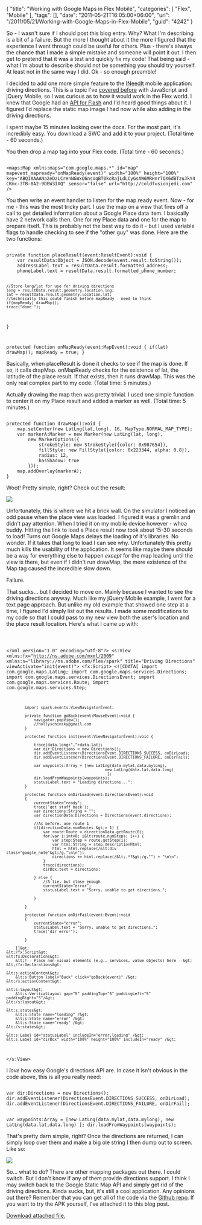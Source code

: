 {
	"title": "Working with Google Maps in Flex Mobile",
	"categories": [
		"Flex",
		"Mobile"
	],
	"tags": [],
	"date": "2011-05-21T16:05:00+06:00",
	"url": "/2011/05/21/Working-with-Google-Maps-in-Flex-Mobile",
	"guid": "4242"
}

So - I wasn't sure if I should post this blog entry. Why? What I'm describing is a bit of a failure. But the more I thought about it the more I figured that the experience I went through could be useful for others. Plus - there's always the chance that I made a simple mistake and someone will point it out. I then get to pretend that it was a test and quickly fix my code! That being said - what I'm about to describe should not be something you should try yourself. At least not in the same way I did. Ok - so enough preamble!
<!--more-->
<p/>

I decided to add one more simple feature to the <a href="http://www.raymondcamden.com/index.cfm/2011/5/14/INeedIt--Simple-Flex-Mobile-example">INeedIt</a> mobile application: driving directions. This is a topic I've <a href="http://www.coldfusionjedi.com/index.cfm/2011/3/9/Adding-driving-directions-to-a-jQuery-Mobile-web-site">covered before</a> with JavaScript and jQuery Mobile, so I was curious as to how it would work in the Flex world. I knew that Google had an <a href="http://code.google.com/apis/maps/documentation/flash/">API for Flash</a> and I'd heard good things about it. I figured I'd replace the static map image I had now while also adding in the driving directions. 

<p>

I spent maybe 15 minutes looking over the docs. For the most part, it's incredibly easy. You download a SWC and add it to your project. (Total time - 60 seconds.) 

<p>

You then drop a map tag into your Flex code. (Total time - 60 seconds.)

<p>

<code>
&lt;maps:Map xmlns:maps="com.google.maps.*" id="map" mapevent_mapready="onMapReady(event)" width="100%" height="100%" key="ABQIAAAANa2eDzLCrHnNGWxQ6nsUqBT0kcRajLdLCyGsAW6MRHnr7QX6dBTzuJkY4CKmc-3TB-8A2-9DEW3IXQ" sensor="false" url="http://coldfusionjedi.com" /&gt;
</code>

<p>

You then write an event handler to listen for the map ready event. Now - for me - this was the most tricky part. I use the map on a view that fires off a call to get detailed information about a Google Place data item. I basically have 2 network calls then. One for my Place data and one for the map to prepare itself. This is probably not the best way to do it - but I used variable flags to handle checking to see if the "other guy" was done. Here are the two functions:

<p>

<code>
private function placeResult(event:ResultEvent):void {
	var resultData:Object = JSON.decode(event.result.toString());
	addressLabel.text = resultData.result.formatted_address;
	phoneLabel.text = resultData.result.formatted_phone_number;
	
	//Store long/lat for use for driving directions
	long = resultData.result.geometry.location.lng;
	lat = resultData.result.geometry.location.lat;
	//technically this could finish before mapReady - need to think
	if(mapReady) drawMap();
	trace("done ");	
}
					
protected function onMapReady(event:MapEvent):void {
	if(lat) drawMap();
	mapReady = true;
}
</code>

<p>

Basically, when placeResult is done it checks to see if the map is done. If so, it calls drapMap. onMapReady checks for the existence of lat, the latitude of the place result. If that exists, then it runs drawMap. This was the only real complex part to my code. (Total time: 5 minutes.)

<p>

Actually drawing the map then was pretty trivial. I used one simple function to center it on my Place result and added a marker as well. (Total time: 5 minutes.)

<p>

<code>
protected function drawMap():void {
	map.setCenter(new LatLng(lat,long), 16, MapType.NORMAL_MAP_TYPE);
	var markerA:Marker = new Marker(new LatLng(lat, long),
		new MarkerOptions({
			strokeStyle: new StrokeStyle({color: 0x987654}),
			fillStyle: new FillStyle({color: 0x223344, alpha: 0.8}),
			radius: 12,
			hasShadow: true
		}));
	map.addOverlay(markerA);
}
</code>

<p>

Woot! Pretty simple, right? Check out the result:

<p>

<img src="http://static.raymondcamden.com/images/cfjedi/device1.png" />

<p>

Unfortunately, this is where we hit a brick wall. On the simulator I noticed an odd pause when the place view was loaded. I figured it was a gremlin and didn't pay attention. When I tried it on my mobile device however - whoa buddy. Hitting the link to load a Place result now took about 15-30 seconds to load! Turns out Google Maps delays the loading of it's libraries. No wonder. If it takes that long to load I can see why. Unfortunately this pretty much kills the usability of the application. It seems like maybe there should be a way for everything else to happen <i>except</i> for the map loading until the view is there, but even if I didn't run drawMap, the mere existence of the Map tag caused the incredible slow down.

<p>

Failure.

<p>

That sucks... but I decided to move on. Mainly because I wanted to see the driving directions anyway. Much like my jQuery Mobile example, I went for a text page approach. But unlike my old example that showed one step at a time, I figured I'd simply list out the results. I made some modifications to my code so that I could pass to my new view both the user's location and the place result location. Here's what I came up with:

<p>

<code>

&lt;?xml version="1.0" encoding="utf-8"?&gt;
&lt;s:View xmlns:fx="http://ns.adobe.com/mxml/2009" 
		xmlns:s="library://ns.adobe.com/flex/spark" title="Driving Directions" viewActivate="init(event)"&gt;
	&lt;fx:Script&gt;
		&lt;![CDATA[
			import com.google.maps.LatLng;
			import com.google.maps.services.Directions;
			import com.google.maps.services.DirectionsEvent;
			import com.google.maps.services.Route;
			import com.google.maps.services.Step;
			
			import spark.events.ViewNavigatorEvent;

			private function goBack(event:MouseEvent):void {
				navigator.popView();
				//hollyschinsky@gmail.com
			}

			protected function init(event:ViewNavigatorEvent):void {

				trace(data.long+","+data.lat);
				var dir:Directions = new Directions();
				dir.addEventListener(DirectionsEvent.DIRECTIONS_SUCCESS, onDirLoad);
				dir.addEventListener(DirectionsEvent.DIRECTIONS_FAILURE, onDirFail);
				
				var waypoints:Array = [new LatLng(data.mylat,data.mylong),
											   new LatLng(data.lat,data.long)
												];
				dir.loadFromWaypoints(waypoints);
				statusLabel.text = "Loading directions...";
			}
			
			protected function onDirLoad(event:DirectionsEvent):void
			{
				currentState="ready";
				trace('got stuff back');
				var directions:String = "";
				var directionData:Directions = Directions(event.directions);
			
				//As before, use route 1
				if(directionData.numRoutes &gt;= 1) {
					var route:Route = directionData.getRoute(0);
					for(var i:int=0; i&lt;route.numSteps; i++) {
						var step:Step = route.getStep(i);
						var html:String = step.descriptionHtml;
						html = html.replace(/&lt;div class="google_note"&gt;/g,"\n\n");
						directions += html.replace(/&lt;.*?&gt;/g,"") + "\n\n";
					}
					trace(directions);
					dirBox.text = directions;
					
				} else {
					//A lie, but close enough
					currentState="error";
					statusLabel.text = "Sorry, unable to get directions.";
					
				}
				
			}
			
			protected function onDirFail(event:Event):void
			{
				currentState="error";
				statusLabel.text = "Sorry, unable to get directions.";
				trace('dir error');
				
			}
			
		]]&gt;
	&lt;/fx:Script&gt;
	&lt;fx:Declarations&gt;
		&lt;!-- Place non-visual elements (e.g., services, value objects) here --&gt;
	&lt;/fx:Declarations&gt;

	&lt;s:actionContent&gt;
		&lt;s:Button label="Back" click="goBack(event)" /&gt;		
	&lt;/s:actionContent&gt;

	&lt;s:layout&gt;
		&lt;s:VerticalLayout gap="5" paddingTop="5" paddingLeft="5" paddingRight="5"/&gt;
	&lt;/s:layout&gt;

	&lt;s:states&gt;
		&lt;s:State name="loading" /&gt;
		&lt;s:State name="error" /&gt;
		&lt;s:State name="ready" /&gt;
	&lt;/s:states&gt;

	&lt;s:Label id="statusLabel" includeIn="error,loading" /&gt;
	&lt;s:Label id="dirBox" width="100%" height="100%" includeIn="ready" /&gt;
&lt;/s:View&gt;
</code>

<p>

I <i>love</i> how easy Google's directions API are. In case it isn't obvious in the code above, this is all you really need:

<p>

<code>
var dir:Directions = new Directions();
dir.addEventListener(DirectionsEvent.DIRECTIONS_SUCCESS, onDirLoad);
dir.addEventListener(DirectionsEvent.DIRECTIONS_FAILURE, onDirFail);

var waypoints:Array = [new LatLng(data.mylat,data.mylong),
				   new LatLng(data.lat,data.long)
				];
dir.loadFromWaypoints(waypoints);
</code>

<p>

That's pretty darn simple, right? Once the directions are returned, I can simply loop over them and make a big ole string I then dump out to screen. Like so:

<p>

<img src="http://static.raymondcamden.com/images/cfjedi/device2.png" />

<p>

So... what to do? There are other mapping packages out there. I could switch. But I don't know if any of them provide directions support. I think I may switch back to the Google Static Map API and simply get rid of the driving directions. Kinda sucks, but, it's still a cool application. Any opinions out there? Remember that you can get all of the code via the <a href="https://github.com/cfjedimaster/ineedit">Github repo</a>. If you want to try the APK yourself, I've attached it to this blog post.<p><a href='enclosures/C%3A%5Chosts%5C2009%2Ecoldfusionjedi%2Ecom%5Cenclosures%2FINeedIt1%2Eapk'>Download attached file.</a></p>